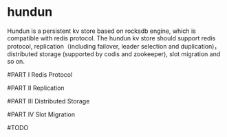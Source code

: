 # hundun
Hundun is a persistent kv store based on rocksdb engine, which is compatible with redis protocol. The hundun kv store should support redis protocol, replication（including failover, leader selection and duplication)， distributed storage (supported by codis and zookeeper), slot migration and so on.

#PART I Redis Protocol

#PART II Replication

#PART III Distributed Storage 

#PART IV Slot Migration

#TODO 
